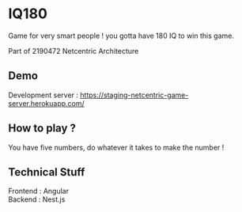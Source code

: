 # IQ180

Game for very smart people ! you gotta have 180 IQ to win this game.

Part of 2190472 Netcentric Architecture

## Demo

Development server : https://staging-netcentric-game-server.herokuapp.com/

## How to play ?

You have five numbers, do whatever it takes to make the number !

## Technical Stuff

Frontend : Angular  
Backend : Nest.js
